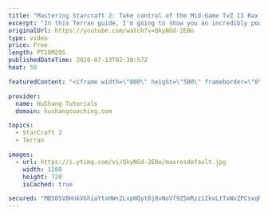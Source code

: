 ```yaml
---
title: "Mastering Starcraft 2: Take control of the Mid-Game TvZ [3 Rax Transition Guide] [Terran]"
excerpt: "In this Terran guide, I'm going to show you an incredibly powerful timing attack to show Zergs who's the real nerd in town. Let's get to it!   #terran #Starcraft #Guide #sc2 #starcraft2  Coaching -------------------------------------------------------------------------- Website: https://www.hushangcoaching.com"
originalUrl: https://youtube.com/watch?v=QkyNGd-2E0o
type: video
price: Free
length: PT10M29S
publishedDateTime: 2020-07-13T02:38:57Z
heat: 50

featuredContent: "<iframe width=\"800\" height=\"500\" frameborder=\"0\" src=\"https://www.youtube.com/embed/QkyNGd-2E0o\" allow=\"accelerometer; autoplay; encrypted-media; gyroscope; picture-in-picture\" allowfullscreen></iframe>"

provider:
  name: HuShang Tutorials
  domain: hushangcoaching.com

topics:
  - StarCraft 2
  - Terran

images:
  - url: https://i.ytimg.com/vi/QkyNGd-2E0o/maxresdefault.jpg
    width: 1280
    height: 720
    isCached: true

secured: "MB50SV8HnkVGhiaYtxHW+2LvpHQyt0j8vNoVf9Z5mRzz1IkvLtTxWvZPCsxqRMMxWLpCV3HthcEotxIgEOkdqusxkGfEuSSos84ZkiicVJsGE+reC1OjtscMOzaWbP86hWNm22LRHmFI87cA8IckiFfXtEeTLcAiaBPYE6vNSUZ8wxJ01/Fs97bWxJKWyclB31EhmsnMT1iR2PU/TZA82g2Nd9Ln8HyJsr6+msHPX2iwuU93gOKGnu3fhCXRJjP4wC1DtOgk5FfIdiljDMb8T1PFN6yMjuZqw8dLXJgRhKNBFvCV1V5dst5eulHzm/2MwbStyouE2PN0wyrge7EAOFlvZOej+fhwK0UD+MNjNe1n0pvYSYHfvEfVFYd4sh4MfrMucu47mi5uMWvXH2SKcVXju3AmF9FOU5rO+v1826U=;Y1H807a1Yt+TvwVbI2Jcaw=="
---
```


